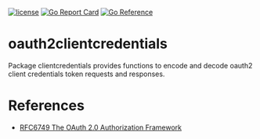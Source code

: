 [![license](http://img.shields.io/badge/license-MIT-blue.svg)](https://github.com/udhos/oauth2clientcredentials/blob/main/LICENSE)
[![Go Report Card](https://goreportcard.com/badge/github.com/udhos/oauth2clientcredentials)](https://goreportcard.com/report/github.com/udhos/oauth2clientcredentials)
[![Go Reference](https://pkg.go.dev/badge/github.com/udhos/oauth2clientcredentials.svg)](https://pkg.go.dev/github.com/udhos/oauth2clientcredentials)

# oauth2clientcredentials

Package clientcredentials provides functions to encode and decode oauth2 client credentials token requests and responses.

# References

- [RFC6749 The OAuth 2.0 Authorization Framework](https://datatracker.ietf.org/doc/html/rfc6749)

